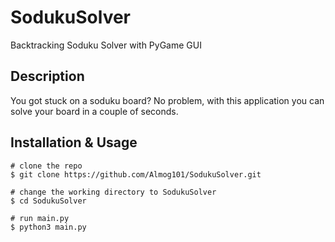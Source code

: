 # SodukuSolver
 Backtracking Soduku Solver with PyGame GUI 

## Description

You got stuck on a soduku board? No problem, with this application you can solve your board in a couple of seconds.


## Installation & Usage

```console
# clone the repo
$ git clone https://github.com/Almog101/SodukuSolver.git

# change the working directory to SodukuSolver
$ cd SodukuSolver

# run main.py
$ python3 main.py
```


